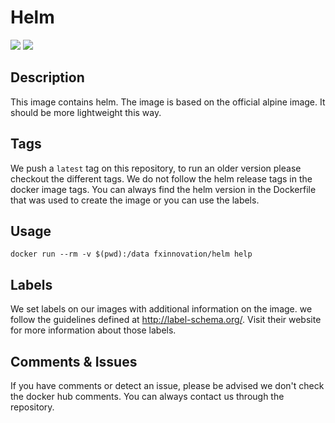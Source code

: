 # Helm
[![](https://images.microbadger.com/badges/version/fxinnovation/helm.svg)](https://microbadger.com/images/fxinnovation/helm "Get your own version badge on microbadger.com") [![](https://images.microbadger.com/badges/image/fxinnovation/helm.svg)](https://microbadger.com/images/fxinnovation/helm "Get your own image badge on microbadger.com")
## Description
This image contains helm. The image is based on the official alpine image. It should be more lightweight this way.

## Tags
We push a `latest` tag on this repository, to run an older version please checkout the different tags.
We do not follow the helm release tags in the docker image tags. You can always find the helm version in the Dockerfile that was used to create the image or you can use the labels.

## Usage
`docker run --rm -v $(pwd):/data fxinnovation/helm help`

## Labels
We set labels on our images with additional information on the image. we follow the guidelines defined at http://label-schema.org/. Visit their website for more information about those labels.

## Comments & Issues
If you have comments or detect an issue, please be advised we don't check the docker hub comments. You can always contact us through the repository.
